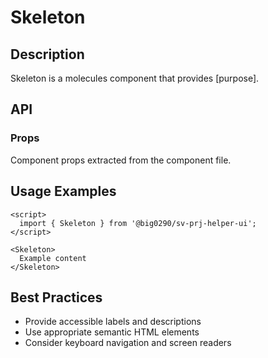 # Skeleton

## Description

Skeleton is a molecules component that provides [purpose].

## API

### Props

Component props extracted from the component file.

## Usage Examples

```svelte
<script>
  import { Skeleton } from '@big0290/sv-prj-helper-ui';
</script>

<Skeleton>
  Example content
</Skeleton>
```

## Best Practices

- Provide accessible labels and descriptions
- Use appropriate semantic HTML elements
- Consider keyboard navigation and screen readers
